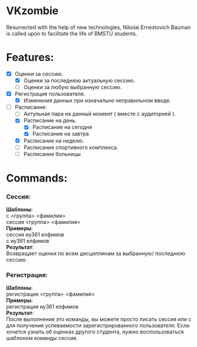 # VKzombie
Resurrected with the help of new technologies, Nikolai Ernestovich Bauman is called upon to facilitate the life of BMSTU students.
# Features:

- [x] Оценки за сессию.  
  - [x] Оценки за последнюю актуальную сессию.
  - [ ] Оценки за любую выбранную сессию.
- [x] Регистрация пользователя.
  - [x] Изменения данных при изначально неправильном вводе.
- [ ] Расписание:
  - [ ] Актульная пара на данный момент ( вместе с аудиторией ).
  - [x] Расписание на день.
    - [x] Расписание на сегодня
    - [x] Расписание на завтра
  - [x] Расписание на неделю.
  - [ ] Расписание спортивного комплекса.
  - [ ] Расписание больницы

# Commands:
### Сессия:  
**Шаблоны**:  
с <группа> <фамилия>  
сессия <группа> <фамилия>  
**Примеры**:  
сессия иу361 елфимов  
с иу361 елфимов  
**Результат**:  
 Возвращает оценки по всем дисциплинам за выбранную/ последнюю сессию.
 ### Регистрация:  
**Шаблоны**:  
регистрация <группа> <фамилия>      
**Примеры**:  
регистрация иу361 елфимов  
**Результат**:  
После выполнения это команды, вы можете просто писать сессия или с для получения успеваемости зарегистрированного пользователя. Если хочется узнать об оценках другого студента, нужно воспользоваться шаблоном команды сессия.
 

      
